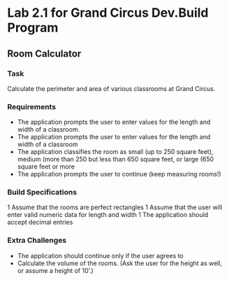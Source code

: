 # Lab 2.1 for Grand Circus Dev.Build Program
## Room Calculator

### Task
Calculate the perimeter and area of various classrooms at Grand Circus.

### Requirements
 - The application prompts the user to enter values for the length and width of a classroom.
 - The application prompts the user to enter values for the length and width of a classroom
 - The application classifies the room as small (up to 250 square feet), medium (more than 250 but less than 650 square feet, or large (650 square feet or more
 - The application prompts the user to continue (keep measuring rooms!)

### Build Specifications
1 Assume that the rooms are perfect rectangles
1 Assume that the user will enter valid numeric data for length and width
1 The application should accept decimal entries

### Extra Challenges
* The application should continue only if the user agrees to
* Calculate the volume of the rooms. (Ask the user for the height as well, or assume a height of 10’.)

